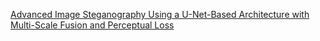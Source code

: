 


[Advanced Image Steganography Using a U-Net-Based Architecture with Multi-Scale Fusion and Perceptual Loss](https://www.mdpi.com/2079-9292/12/18/3808)
